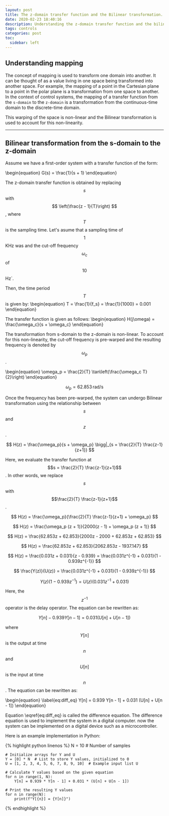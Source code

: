```yaml
---
layout: post
title: The z-domain transfer function and the Bilinear transformation.
date: 2020-02-23 18:40:16
description: Understanding the z-domain transfer function and the bilinear transformation.
tags: controls
categories: post
toc:
  sidebar: left
---
```


## Understanding mapping

The concept of mapping is used to transform one domain into another. It can be thought of as a value living in one space being transformed into another space. For example, the mapping of a point in the Cartesian plane to a point in the polar plane is a transformation from one space to another. In the context of control systems, the mapping of a transfer function from the `s-domain` to the `z-domain` is a transformation from the continuous-time domain to the discrete-time domain.

This warping of the space is non-linear and the Bilinear transformation is used to account for this non-linearity.

---

## Bilinear transformation from the s-domain to the z-domain

Assume we have a first-order system with a transfer function of the form:

\begin{equation}
G(s) = \frac{1}{s + 1}
\end{equation}

The z-domain transfer function is obtained by replacing $$s$$ with $$ \left(\frac{z - 1}{T}\right) $$, where $$T$$ is the sampling time. Let's asume that a sampling time of $$1$$ KHz was and the cut-off frequency $$\omega_c$$ of $$10$$ Hz`.

Then, the time period $$T$$ is given by:
\begin{equation}
T = \frac{1}{f_s} = \frac{1}{1000} = 0.001
\end{equation}

The transfer function is given as follows:
\begin{equation}
H(j\omega) = \frac{\omega_c}{s + \omega_c}
\end{equation}

The transformation from s-domain to the z-domain is non-linear. To account for this non-linearity, the cut-off frequency is pre-warped and the resulting frequency is denoted by $$\omega_p$$.

\begin{equation}
\omega_p = \frac{2}{T} \tan\left(\frac{\omega_c T}{2}\right)
\end{equation}

$$
    \omega_p = 62.853\, \text{rad/s}
$$

Once the frequency has been pre-warped, the system can undergo Bilinear transformation using the relationship between $$s$$ and $$z$$.

$$
H(z) = \frac{\omega_p}{s + \omega_p} \bigg|_{s = \frac{2}{T} \frac{z-1}{z+1}}
$$

Here, we evaluate the transfer function at $$s = \frac{2}{T} \frac{z-1}{z+1}$$. In other words, we replace $$s$$ with $$\frac{2}{T} \frac{z-1}{z+1}$$.

$$
H(z) = \frac{\omega_p}{\frac{2}{T} \frac{z-1}{z+1} + \omega_p}
$$

$$
H(z) = \frac{\omega_p (z + 1)}{2000(z - 1) + \omega_p (z + 1)}
$$

$$
H(z) = \frac{62.853z + 62.853}{2000z - 2000 + 62.853z + 62.853}
$$

$$
H(z) = \frac{62.853z + 62.853}{2062.853z - 1937.147}
$$

$$
H(z) = \frac{0.031z + 0.031}{z - 0.939} = \frac{0.031z^{-1} + 0.031}{1 - 0.939z^{-1}}
$$

$$
\frac{Y(z)}{U(z)} = \frac{0.031z^{-1} + 0.031}{1 - 0.939z^{-1}}
$$

$$
Y(z)(1 - 0.939z^{-1}) = U(z)(0.031z^{-1} + 0.031)
$$

Here, the $$z^{-1}$$ operator is the delay operator. The equation can be rewritten as:

$$
Y[n] - 0.939 Y[n - 1] = 0.031 (U[n] + U[n - 1])
$$

where $$Y[n]$$ is the output at time $$n$$ and $$U[n]$$ is the input at time $$n$$. The equation can be rewritten as:

\begin{equation}
\label{eq:diff_eq}
Y[n] = 0.939 Y[n - 1] + 0.031 (U[n] + U[n - 1])
\end{equation}

Equation \eqref{eq:diff_eq} is called the difference equation. The difference equation is used to implement the system in a digital computer. now the system can be implemented on a digital device such as a microcontroller.

Here is an example implementation in Python:

{% highlight python linenos %}
N = 10 # Number of samples

    # Initialize arrays for Y and U
    Y = [0] * N  # List to store Y values, initialized to 0
    U = [1, 2, 3, 4, 5, 6, 7, 8, 9, 10]  # Example input list U

    # Calculate Y values based on the given equation
    for n in range(1, N):
        Y[n] = 0.939 * Y[n - 1] + 0.031 * (U[n] + U[n - 1])

    # Print the resulting Y values
    for n in range(N):
        print(f"Y[{n}] = {Y[n]}")

{% endhighlight %}
